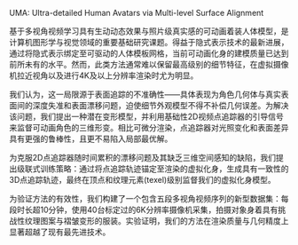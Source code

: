 UMA: Ultra-detailed Human Avatars via Multi-level Surface Alignment


基于多视角视频学习具有生动动态效果与照片级真实感的可动画着装人体模型，是计算机图形学与视觉领域的重要基础研究课题。得益于隐式表示技术的最新进展，通过将隐式表示绑定至可驱动的人体模板网格，当前可动画化身的建模质量已达到前所未有的水平。然而，此类方法通常难以保留最高级别的细节特征，在虚拟摄像机拉近视角以及进行4K及以上分辨率渲染时尤为明显。  

我们认为，这一局限源于表面追踪的不准确性——具体表现为角色几何体与真实表面间的深度失准和表面漂移问题，迫使细节外观模型不得不补偿几何误差。为解决该问题，我们提出一种潜在变形模型，并利用基础性2D视频点追踪器的引导信号来监督可动画角色的三维形变。相比可微分渲染，点追踪器对光照变化和表面差异具有更强的鲁棒性，且更不易陷入局部最优解。  

为克服2D点追踪器随时间累积的漂移问题及其缺乏三维空间感知的缺陷，我们提出级联式训练策略：通过将点追踪轨迹锚定至渲染的虚拟化身，生成具有一致性的3D点追踪轨迹，最终在顶点和纹理元素(texel)级别监督我们的虚拟化身模型。    

为验证方法的有效性，我们构建了一个包含五段多视角视频序列的新型数据集：每段时长超10分钟，使用40台标定过的6K分辨率摄像机采集，拍摄对象身着具有挑战性纹理图案与褶皱变形的服装。实验证明，我们的方法在渲染质量与几何精度上显著超越了现有最先进技术。  
